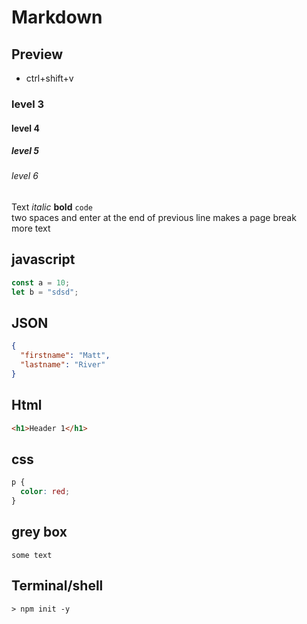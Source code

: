 # Markdown

## Preview

- ctrl+shift+v

### level 3

#### level 4

##### level 5

###### level 6

Text _italic_ **bold** `code`  
two spaces and enter at the end of previous line makes a page break  
more text

## javascript

```js
const a = 10;
let b = "sdsd";
```

## JSON

```json
{
  "firstname": "Matt",
  "lastname": "River"
}
```

<div style="page-break-after:always;"></div>

## Html

```html
<h1>Header 1</h1>
```

## css

```css
p {
  color: red;
}
```

## grey box

```
some text
```

## Terminal/shell

```shell
> npm init -y
```

<this is the comment>
